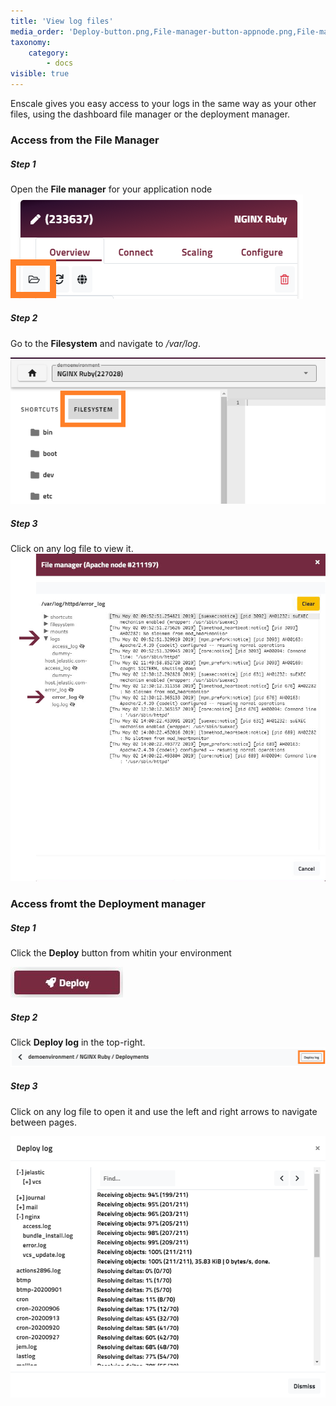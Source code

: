 ```yaml
---
title: 'View log files'
media_order: 'Deploy-button.png,File-manager-button-appnode.png,File-manager-filesystem.png,Deploy-log.png,Deploy-log-vcs-update.png'
taxonomy:
    category:
        - docs
visible: true
---
```


Enscale gives you easy access to your logs in the same way as your other files, using the dashboard file manager or the deployment manager.

### Access from the File Manager

##### Step 1
Open the **File manager** for your application node
![](File-manager-button-appnode.png)

##### Step 2

Go to the **Filesystem** and navigate to */var/log*.

![](File-manager-filesystem.png)

##### Step 3

Click on any log file to view it.
![](FilemanagerLog.png)

### Access fromt the **Deployment manager**

##### Step 1
Click the **Deploy** button from whitin your environment

![](Deploy-button.png)
##### Step 2

Click **Deploy log** in the top-right.
![](Deploy-log.png)


##### Step 3

Click on any log file to open it and use the left and right arrows to navigate between pages.

![](Deploy-log-vcs-update.png)